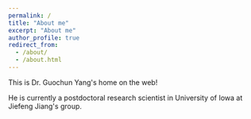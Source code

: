 ```yaml
---
permalink: /
title: "About me"
excerpt: "About me"
author_profile: true
redirect_from: 
  - /about/
  - /about.html
---
```


This is Dr. Guochun Yang's home on the web!

He is currently a postdoctoral research scientist in University of Iowa at Jiefeng Jiang's group.